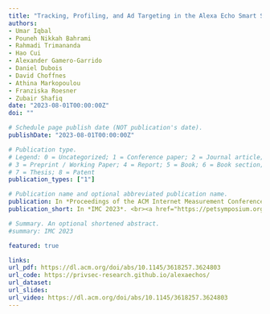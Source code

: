 ```yaml
---
title: "Tracking, Profiling, and Ad Targeting in the Alexa Echo Smart Speaker Ecosystem"
authors:
- Umar Iqbal
- Pouneh Nikkah Bahrami
- Rahmadi Trimananda
- Hao Cui
- Alexander Gamero-Garrido
- Daniel Dubois
- David Choffnes
- Athina Markopoulou
- Franziska Roesner
- Zubair Shafiq
date: "2023-08-01T00:00:00Z"
doi: ""

# Schedule page publish date (NOT publication's date).
publishDate: "2023-08-01T00:00:00Z"

# Publication type.
# Legend: 0 = Uncategorized; 1 = Conference paper; 2 = Journal article;
# 3 = Preprint / Working Paper; 4 = Report; 5 = Book; 6 = Book section;
# 7 = Thesis; 8 = Patent
publication_types: ["1"]

# Publication name and optional abbreviated publication name.
publication: In *Proceedings of the ACM Internet Measurement Conference (IMC 2023)*. <br><a href="https://petsymposium.org/award/winners.php" target="_blank"><img src="https://static-00.iconduck.com/assets.00/trophy-emoji-422x512-u0zfdoio.png" width="30" height="30">[2024 Caspar Bowden Award (Runner-up)]</a> <a href="https://properdata.eng.uci.edu/2023/10/24/smart-speaker-work-awarded-best-paper-at-imc-23/" target="_blank">[Best Paper Award and Press Coverage]</a> <a href="https://www.ftc.gov/news-events/events/2022/11/privacycon-2022" target="_blank">[Appeared at PrivacyCon 2022]</span></a>
publication_short: In *IMC 2023*. <br><a href="https://petsymposium.org/award/winners.php" target="_blank"><img src="https://static-00.iconduck.com/assets.00/trophy-emoji-422x512-u0zfdoio.png" width="30" height="30">[2024 Caspar Bowden Award (Runner-up)]</a> <a href="https://properdata.eng.uci.edu/2023/10/24/smart-speaker-work-awarded-best-paper-at-imc-23/" target="_blank">[Best Paper Award and Press Coverage]</a> <br> <a href="https://www.ftc.gov/news-events/events/2022/11/privacycon-2022"  target="_blank">[Appeared at PrivacyCon 2022]</a>

# Summary. An optional shortened abstract.
#summary: IMC 2023

featured: true

links:
url_pdf: https://dl.acm.org/doi/abs/10.1145/3618257.3624803
url_code: https://privsec-research.github.io/alexaechos/
url_dataset: 
url_slides: 
url_video: https://dl.acm.org/doi/abs/10.1145/3618257.3624803
---
```

